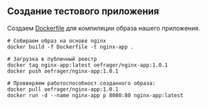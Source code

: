 ## Создание тестового приложения

  Создаем [Dockerfile](Dockerfile) для компиляции образа нашего приложения.

```
# Собираем образ на основе nginx
docker build -f Dockerfile -t nginx-app .

# Загрузка в публичный реестр
docker tag nginx-app:latest oefrager/nginx-app:1.0.1
docker push oefrager/nginx-app:1.0.1

# Провверяем работоспособност созданного образа:
docker pull oefrager/nginx-app:1.0.1
docker run -d --name nginx-app p 8080:80 nginx-app:latest
```
